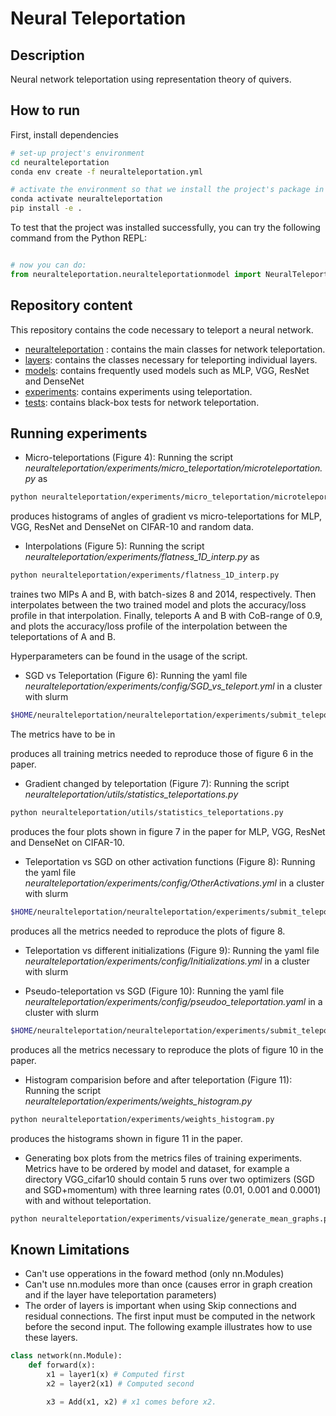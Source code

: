 # Neural Teleportation    
 
## Description   

Neural network teleportation using representation theory of quivers. 

## How to run   
First, install dependencies   
```bash
# set-up project's environment
cd neuralteleportation
conda env create -f neuralteleportation.yml

# activate the environment so that we install the project's package in it
conda activate neuralteleportation
pip install -e .

```
To test that the project was installed successfully, you can try the following command from the Python REPL:
```python

# now you can do:
from neuralteleportation.neuralteleportationmodel import NeuralTeleportationModel   
``` 

## Repository content

This repository contains the code necessary to teleport a neural network. 

* [neuralteleportation](neuralteleportation) : contains the main classes for network teleportation. 
* [layers](neuralteleportation/layers): contains the classes necessary for teleporting individual layers. 
* [models](neuralteleportation/models): contains frequently used models such as MLP, VGG, ResNet and DenseNet
* [experiments](neuralteleportation/experiments): contains experiments using teleportation. 
* [tests](tests): contains black-box tests for network teleportation. 

## Running experiments

* Micro-teleportations (Figure 4): Running the script *neuralteleportation/experiments/micro_teleportation/microteleportation.py* as
```bash
python neuralteleportation/experiments/micro_teleportation/microteleportation.py
```

produces histograms of angles of gradient vs micro-teleportations for MLP, VGG, ResNet and DenseNet on CIFAR-10 and random data.

* Interpolations (Figure 5): Running the script *neuralteleportation/experiments/flatness_1D_interp.py* as
```bash
python neuralteleportation/experiments/flatness_1D_interp.py
```

traines two MlPs A and B, with batch-sizes 8 and 2014, respectively. Then interpolates between the two trained model and plots the accuracy/loss profile in that interpolation. Finally, teleports A and B with CoB-range of 0.9, and plots the accuracy/loss profile of the interpolation between the teleportations of A and B.

Hyperparameters can be found in the usage of the script.

* SGD vs Teleportation (Figure 6): Running the yaml file *neuralteleportation/experiments/config/SGD_vs_teleport.yml* in a cluster with slurm
```bash
$HOME/neuralteleportation/neuralteleportation/experiments/submit_teleport_training_batch.sh -p $HOME/neuralteleportation/ -d $HOME/datasets/ -f $HOME/neuralteleportation/neuralteleportation/experiments/config/SGD_vs_teleport.yml -v $HOME/virtualenv/ -m email@email.email --out_root_dir $HOME/scratch/SGDvsTeleport/Metrics/
```
The metrics have to be in 

produces all training metrics needed to reproduce those of figure 6 in the paper.

* Gradient changed by teleportation (Figure 7): Running the script *neuralteleportation/utils/statistics_teleportations.py*
```bash
python neuralteleportation/utils/statistics_teleportations.py
```

produces the four plots shown in figure 7 in the paper for MLP, VGG, ResNet and DenseNet on CIFAR-10.

* Teleportation vs SGD on other activation functions (Figure 8): Running the yaml file *neuralteleportation/experiments/config/OtherActivations.yml* in a cluster with slurm
```bash
$HOME/neuralteleportation/neuralteleportation/experiments/submit_teleport_training_batch.sh -p $HOME/neuralteleportation/ -d $HOME/datasets/ -f $HOME/neuralteleportation/neuralteleportation/experiments/config/OtherActivations.yml -v $HOME/virtualenv/ -m email@email.email --out_root_dir $HOME/scratch/init/experiment-2
```

produces all the metrics needed to reproduce the plots of figure 8.

* Teleportation vs different initializations (Figure 9): Running the yaml file *neuralteleportation/experiments/config/Initializations.yml* in a cluster with slurm



* Pseudo-teleportation vs SGD (Figure 10): Running the yaml file *neuralteleportation/experiments/config/pseudoo_teleportation.yaml* in a cluster with slurm
```bash
$HOME/neuralteleportation/neuralteleportation/experiments/submit_teleport_training_batch.sh -p $HOME/neuralteleportation/ -d $HOME/datasets/ -f $HOME/neuralteleportation/neuralteleportation/experiments/config/SGD_vs_PseudoTeleport.yml -v $HOME/virtualenv/ -m email@email.email --out_root_dir $HOME/scratch/init/experiment-3
```

produces all the metrics necessary to reproduce the plots of figure 10 in the paper.

* Histogram comparision before and after teleportation (Figure 11): Running the script *neuralteleportation/experiments/weights_histogram.py*
```bash
python neuralteleportation/experiments/weights_histogram.py
```

produces the histograms shown in figure 11 in the paper.

* Generating box plots from the metrics files of training experiments. Metrics have to be ordered by model and dataset, for example a directory VGG_cifar10 should contain 5 runs over two optimizers (SGD and SGD+momentum) with three learning rates (0.01, 0.001 and 0.0001) with and without teleportation.
```bash
python neuralteleportation/experiments/visualize/generate_mean_graphs.py --metrics validate_accuracy --group_by teleport optimizer --experiment_dir ../Results_NeuralTeleportation/SGDvsTeleport/Metrics/VGG_cifar10/ --boxplot --box_epochs 30 60 95 --out_dir ../Results_NeuralTeleportation/SGDvsTeleport/Plots/
```

## Known Limitations

* Can't use opperations in the foward method (only nn.Modules)
* Can't use nn.modules more than once (causes error in graph creation and if the layer have teleportation parameters)
* The order of layers is important when using Skip connections and residual connections. 
The first input must be computed in the network before the second input. The following example illustrates how to use these layers.
```python
class network(nn.Module):
    def forward(x):
        x1 = layer1(x) # Computed first
        x2 = layer2(x1) # Computed second

        x3 = Add(x1, x2) # x1 comes before x2.
``` 
